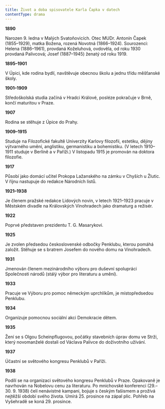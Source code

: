 ```yaml
---
title: Život a doba spisovatele Karla Čapka v datech
contentType: drama
---
```


<section>

**1890**

</section>

<section>

Narozen 9. ledna v Malých Svatoňovicích. Otec MUDr. Antonín Čapek (1855–1929), matka Božena, rozená Novotná (1866–1924). Sourozenci: Helena (1886–1961), provdaná Koželuhová, ovdověla, od roku 1930 provdaná Palivcová; Josef (1887–1945) ženatý od roku 1919.

**1895–1901**

</section>

<section>

V Úpici, kde rodina bydlí, navštěvuje obecnou školu a jednu třídu měšťanské školy.

**1901–1909**

</section>

<section>

Středoškolská studia začíná v Hradci Králové, posléze pokračuje v Brně, končí maturitou v Praze.

**1907**

</section>

<section>

Rodina se stěhuje z Úpice do Prahy.

**1909–1915**

</section>

<section>

Studuje na Filozofické fakultě Univerzity Karlovy filozofii, estetiku, dějiny výtvarného umění, anglistiku, germanistiku a bohemistiku. (V letech 1910–1911 studuje v Berlíně a v Paříži.) V listopadu 1915 je promován na doktora filozofie.

**1917**

</section>

<section>

Působí jako domácí učitel Prokopa Lažanského na zámku v Chyších u Žlutic. V říjnu nastupuje do redakce Národních listů.

**1921–1938**

</section>

<section>

Je členem pražské redakce Lidových novin, v letech 1921–1923 pracuje v Městském divadle na Královských Vinohradech jako dramaturg a režisér.

**1922**

</section>

<section>

Poprvé představen prezidentu T. G. Masarykovi.

**1925**

</section>

<section>

Je zvolen předsedou československé odbočky Penklubu, kterou pomáhá založit. Stěhuje se s bratrem Josefem do nového domu na Vinohradech.

**1931**

</section>

<section>

Jmenován členem mezinárodního výboru pro duševní spolupráci Společnosti národů (stálý výbor pro literaturu a umění).

**1933**

</section>

<section>

Pracuje ve Výboru pro pomoc německým uprchlíkům, je místopředsedou Penklubu.

**1934**

</section>

<section>

Organizuje pomocnou sociální akci Demokracie dětem.

**1935**

</section>

<section>

Žení se s Olgou Scheinpflugovou, počátky stavebních úprav domu ve Strži, který novomanželé dostali od Václava Palivce do doživotního užívání.

**1937**

</section>

<section>

Účastní se světového kongresu Penklubů v Paříži.

**1938**

</section>

<section>

Podílí se na organizaci světového kongresu Penklubů v Praze. Opakovaně je navrhován na Nobelovu cenu za literaturu. Po mnichovské konferenci (29.–30. 9. 1938) čelí nenávistné kampani, bojuje s českým fašismem a prožívá nejtěžší období svého života. Umírá 25. prosince na zápal plic. Pohřeb na Vyšehradě se koná 29. prosince.

</section>
